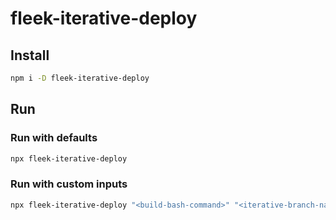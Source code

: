 # fleek-iterative-deploy

## Install

```bash
npm i -D fleek-iterative-deploy
```

## Run

### Run with defaults

```bash
npx fleek-iterative-deploy
```

### Run with custom inputs

```bash
npx fleek-iterative-deploy "<build-bash-command>" "<iterative-branch-name>" "<fleek-deploy-dir>" "<files-per-deploy-iteration>" "<remote-name>"
```
